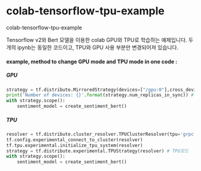 # colab-tensorflow-tpu-example
colab-tensorflow-tpu-example

Tensorflow v2와 Bert 모델을 이용한 colab GPU와 TPU로 학습하는 예제입니다.
두개의 ipynb는 동일한 코드이고, TPU와 GPU 사용 부분만 변경되어져 있습니다. 

#### example, method to change GPU mode and TPU mode in one code :

##### GPU
```python
strategy = tf.distribute.MirroredStrategy(devices=["/gpu:0"],cross_device_ops=tf.distribute.HierarchicalCopyAllReduce()) #GPU모드 
print('Number of devices: {}'.format(strategy.num_replicas_in_sync)) # GPU
with strategy.scope():
    sentiment_model = create_sentiment_bert() 
```

##### TPU
```python
resolver = tf.distribute.cluster_resolver.TPUClusterResolver(tpu='grpc://' + os.environ['COLAB_TPU_ADDR'])
tf.config.experimental_connect_to_cluster(resolver)
tf.tpu.experimental.initialize_tpu_system(resolver)
strategy = tf.distribute.experimental.TPUStrategy(resolver) # TPU모드 
with strategy.scope():
    sentiment_model = create_sentiment_bert() 
```
